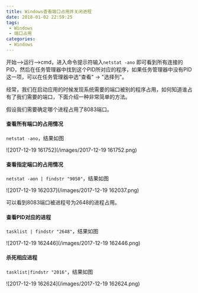 ```yaml
---
title: Windows查看端口占用并关闭进程
date: 2018-01-02 22:59:25
tags:
 - Windows
 - 端口占用
categories:
 - Windows
---
```


开始-->运行-->cmd，进入命令提示符输入`netstat -ano` 即可看到所有连接的PID，然后在任务管理器中找到这个PID所对应的程序，如果任务管理器中没有PID这一项，可以在任务管理器中选"查看" -> "选择列"。

经常，我们在启动应用的时候发现系统需要的端口被别的程序占用，如何知道谁占有了我们需要的端口，下面介绍一种非常简单的方法。

假设我们需要确定哪个进程占用了8083端口。

#### 查看所有端口的占用情况

`netstat -ano`，结果如图

![2017-12-19 161752](/images/2017-12-19 161752.png)

#### 查看指定端口的占用情况

`netstat -aon | findstr "9050"`，结果如图

![2017-12-19 162037](/images/2017-12-19 162037.png)

可以看到8083端口被进程号为2648的进程占用。

#### 查看PID对应的进程

`tasklist | findstr "2648"`，结果如图

![2017-12-19 162446](/images/2017-12-19 162446.png)

#### 杀死相应进程

`tasklist|findstr "2016"`，结果如图

![2017-12-19 162624](/images/2017-12-19 162624.png)